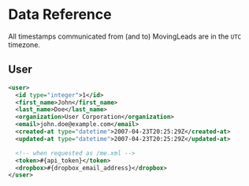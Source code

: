 Data Reference
==============

All timestamps communicated from (and to) MovingLeads are in the `UTC` timezone.

User
----

``` xml
<user>
  <id type="integer">1</id>
  <first_name>John</first_name>
  <last_name>Doe</last_name>
  <organization>User Corporation</organization>
  <email>john.doe@example.com</email>
  <created-at type="datetime">2007-04-23T20:25:29Z</created-at>
  <updated-at type="datetime">2007-04-23T20:25:29Z</updated-at>

  <!-- when requested as /me.xml -->
  <token>#{api_token}</token>
  <dropbox>#{dropbox_email_address}</dropbox>
</user>
```